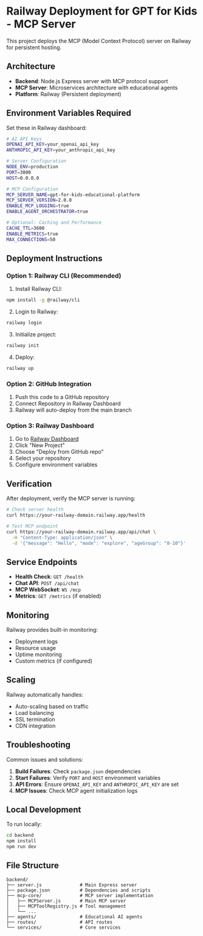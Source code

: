 # Railway Deployment for GPT for Kids - MCP Server

This project deploys the MCP (Model Context Protocol) server on Railway for persistent hosting.

## Architecture

- **Backend**: Node.js Express server with MCP protocol support
- **MCP Server**: Microservices architecture with educational agents
- **Platform**: Railway (Persistent deployment)

## Environment Variables Required

Set these in Railway dashboard:

```bash
# AI API Keys
OPENAI_API_KEY=your_openai_api_key
ANTHROPIC_API_KEY=your_anthropic_api_key

# Server Configuration
NODE_ENV=production
PORT=3000
HOST=0.0.0.0

# MCP Configuration
MCP_SERVER_NAME=gpt-for-kids-educational-platform
MCP_SERVER_VERSION=2.0.0
ENABLE_MCP_LOGGING=true
ENABLE_AGENT_ORCHESTRATOR=true

# Optional: Caching and Performance
CACHE_TTL=3600
ENABLE_METRICS=true
MAX_CONNECTIONS=50
```

## Deployment Instructions

### Option 1: Railway CLI (Recommended)

1. Install Railway CLI:
```bash
npm install -g @railway/cli
```

2. Login to Railway:
```bash
railway login
```

3. Initialize project:
```bash
railway init
```

4. Deploy:
```bash
railway up
```

### Option 2: GitHub Integration

1. Push this code to a GitHub repository
2. Connect Repository in Railway Dashboard
3. Railway will auto-deploy from the main branch

### Option 3: Railway Dashboard

1. Go to [Railway Dashboard](https://railway.app/dashboard)
2. Click "New Project"
3. Choose "Deploy from GitHub repo"
4. Select your repository
5. Configure environment variables

## Verification

After deployment, verify the MCP server is running:

```bash
# Check server health
curl https://your-railway-domain.railway.app/health

# Test MCP endpoint
curl https://your-railway-domain.railway.app/api/chat \
  -H "Content-Type: application/json" \
  -d '{"message": "Hello", "mode": "explore", "ageGroup": "8-10"}'
```

## Service Endpoints

- **Health Check**: `GET /health`
- **Chat API**: `POST /api/chat`
- **MCP WebSocket**: `WS /mcp`
- **Metrics**: `GET /metrics` (if enabled)

## Monitoring

Railway provides built-in monitoring:
- Deployment logs
- Resource usage
- Uptime monitoring
- Custom metrics (if configured)

## Scaling

Railway automatically handles:
- Auto-scaling based on traffic
- Load balancing
- SSL termination
- CDN integration

## Troubleshooting

Common issues and solutions:

1. **Build Failures**: Check `package.json` dependencies
2. **Start Failures**: Verify `PORT` and `HOST` environment variables
3. **API Errors**: Ensure `OPENAI_API_KEY` and `ANTHROPIC_API_KEY` are set
4. **MCP Issues**: Check MCP agent initialization logs

## Local Development

To run locally:

```bash
cd backend
npm install
npm run dev
```

## File Structure

```
backend/
├── server.js              # Main Express server
├── package.json           # Dependencies and scripts
├── mcp-core/              # MCP server implementation
│   ├── MCPServer.js       # Main MCP server
│   ├── MCPToolRegistry.js # Tool management
│   └── ...
├── agents/                # Educational AI agents
├── routes/                # API routes
└── services/              # Core services
```

